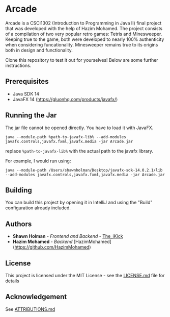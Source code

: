 # Arcade
Arcade is a CSCI1302 (Introduction to Programming in Java II) final project that was developed with the help of Hazim Mohamed. The project consists of a compilation of two very popular retro games: Tetris and Minesweeper. Keeping true to the game, both were developed to nearly 100% authenticity when considering funcationality. Minesweeper remains true to its origins both in design and functionality.

Clone this repository to test it out for yourselves! Below are some further instructions.

## Prerequisites
- Java SDK 14
- JavaFX 14 (https://gluonhq.com/products/javafx/) 

## Running the Jar
The jar file cannot be opened directly. You have to load it with JavaFX.

```shell script
java --module-path %path-to-javafx-lib% --add-modules javafx.controls,javafx.fxml,javafx.media -jar Arcade.jar 
```

replace `%path-to-javafx-lib%` with the actual path to the javafx library.

For example, I would run using:
```shell script
java --module-path /Users/shawnholman/Desktop/javafx-sdk-14.0.2.1/lib --add-modules javafx.controls,javafx.fxml,javafx.media -jar Arcade.jar 
```


## Building
You can build this project by opening it in IntelliJ and using the "Build" configuration already included.

## Authors

* **Shawn Holman** - *Frontend and Backend* - [The_iKick](https://github.com/The-iKick)
* **Hazim Mohamed** - *Backend* [HazimMohamed] (https://github.com/HazimMohamed)

## License
This project is licensed under the MIT License - see the [LICENSE.md](LICENSE.md) file for details

## Acknowledgement

See [ATTRIBUTIONS.md](https://github.com/The-iKick/Projects/blob/master/Arcade/ATTRIBUTIONS.md)